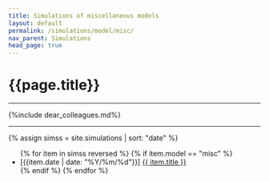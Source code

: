 ```yaml
---
title: Simulations of miscellaneous models
layout: default
permalink: /simulations/model/misc/
nav_parent: Simulations
head_page: true
---
```


<h1>{{page.title}}</h1>

---

{%include dear_colleagues.md%}

---

{% assign simss = site.simulations | sort: "date" %}

<ul>
{% for item in simss reversed %}
  {% if item.model == "misc" %}
    <li>[{{item.date | date: "%Y/%m/%d"}}] <a href="{{ item.url }}">{{ item.title }}</a></li >
  {% endif %}
{% endfor %}
</ul>
